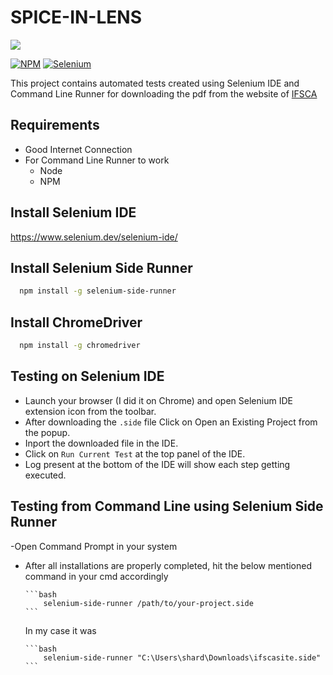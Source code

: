 # SPICE-IN-LENS
<img src="https://img.shields.io/badge/License-MIT-blue.svg">

[![NPM](https://img.shields.io/badge/NPM-%23CB3837.svg?style=for-the-badge&logo=npm&logoColor=white)]()
[![Selenium](https://img.shields.io/badge/-selenium-%43B02A?style=for-the-badge&logo=selenium&logoColor=white)]()

This project contains automated tests created using Selenium IDE and Command Line Runner for downloading the pdf from the website of [IFSCA](https://www.ifsca.gov.in/)

## Requirements

- Good Internet Connection
- For Command Line Runner to work
    - Node
    - NPM

## Install Selenium IDE

  https://www.selenium.dev/selenium-ide/

## Install Selenium Side Runner

```bash
  npm install -g selenium-side-runner
```

## Install ChromeDriver

```bash
  npm install -g chromedriver
```

## Testing on Selenium IDE

- Launch your browser (I did it on Chrome) and open Selenium IDE extension icon from the toolbar.
- After downloading the ```.side``` file Click on Open an Existing Project from the popup.
- Inport the downloaded file in the IDE.
- Click on ```Run Current Test``` at the top panel of the IDE.
- Log present at the bottom of the IDE will show each step getting executed.

## Testing from Command Line using Selenium Side Runner

-Open Command Prompt in your system
- After all installations are properly completed, hit the below mentioned command in your cmd accordingly

      ```bash
          selenium-side-runner /path/to/your-project.side
      ```
  In my case it was

      ```bash
          selenium-side-runner "C:\Users\shard\Downloads\ifscasite.side"
      ```
